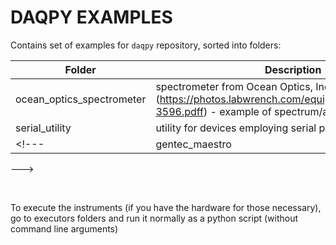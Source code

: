 # DAQPY EXAMPLES

Contains set of examples for `daqpy` repository, sorted into folders:

| Folder   | Description |
| -------- | ----------- |
| ocean_optics_spectrometer | spectrometer from Ocean Optics, Inc. (https://photos.labwrench.com/equipmentManuals/9443-3596.pdff) - example of spectrum/array data  |
| serial_utility | utility for devices employing serial port communication |
<!--- | gentec_maestro | laser pulse energy meter from Gentec Electro-Optics (https://www.gentec-eo.com/products/maestro) - example for time series data |
--->

<br/>

To execute the instruments (if you have the hardware for those necessary), go to executors folders and run it normally as a python script (without command line arguments)

<!--- 
comment: See step by step tutorials for each of the devices here : (will be filled)
For ReactJS dashboards for each device, see examples here : (will be filled)
--->